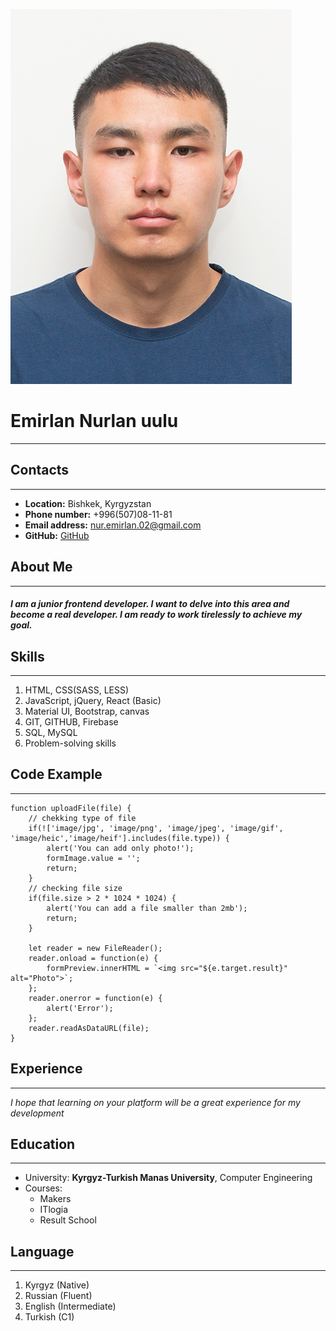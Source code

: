 ![Me](/img/me.jpg "Me")
# Emirlan Nurlan uulu
******

## Contacts
******
* __Location:__ Bishkek, Kyrgyzstan
* __Phone number:__ +996(507)08-11-81
* __Email address:__ nur.emirlan.02@gmail.com
* __GitHub:__ [GitHub][1]

[1]: https://github.com/nuremirrz  "My GitHub"

## About Me
******
##### I am a junior frontend developer. I want to delve into this area and become a real developer. I am ready to work tirelessly to achieve my goal.

## Skills
******
1. HTML, CSS(SASS, LESS)
2. JavaScript, jQuery, React (Basic)
3. Material UI, Bootstrap, canvas
4. GIT, GITHUB, Firebase
5. SQL, MySQL
6. Problem-solving skills

## Code Example
******
```
function uploadFile(file) {
    // chekking type of file
    if(!['image/jpg', 'image/png', 'image/jpeg', 'image/gif', 'image/heic','image/heif'].includes(file.type)) {
        alert('You can add only photo!');
        formImage.value = '';
        return;
    }
    // checking file size
    if(file.size > 2 * 1024 * 1024) {
        alert('You can add a file smaller than 2mb');
        return;
    }

    let reader = new FileReader();
    reader.onload = function(e) {
        formPreview.innerHTML = `<img src="${e.target.result}" alt="Photo">`;
    };
    reader.onerror = function(e) {
        alert('Error');
    };
    reader.readAsDataURL(file);
}
```
## Experience
******
*I hope that learning on your platform will be a great experience for my development*

## Education
******
* University: **Kyrgyz-Turkish Manas University**, Computer Engineering
* Courses: 
    * Makers
    * ITlogia
    * Result School

## Language
******
1. Kyrgyz (Native)    
2. Russian (Fluent)
3. English (Intermediate)
4. Turkish (C1)
